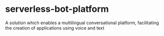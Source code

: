 # serverless-bot-platform
A solution which enables a multilingual conversational platform, facilitating the creation of applications using voice and text
